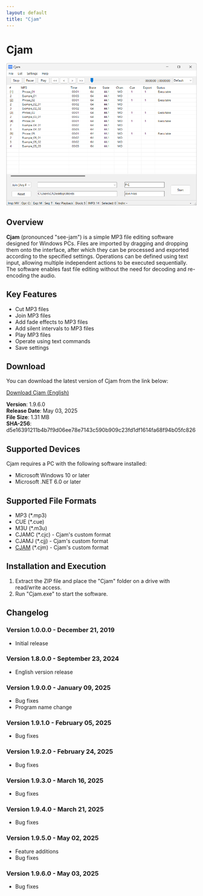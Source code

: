 ```yaml
---
layout: default
title: "Cjam"
---
```

# Cjam
<a href="img/ss00.png"><img src="img/ss00.png" alt="Cjam Screenshot" width="700px"></a>

## Overview
**Cjam** (pronounced "see-jam") is a simple MP3 file editing software designed for Windows PCs. Files are imported by dragging and dropping them onto the interface, after which they can be processed and exported according to the specified settings. Operations can be defined using text input, allowing multiple independent actions to be executed sequentially. The software enables fast file editing without the need for decoding and re-encoding the audio.  

## Key Features  
- Cut MP3 files  
- Join MP3 files  
- Add fade effects to MP3 files  
- Add silent intervals to MP3 files  
- Play MP3 files  
- Operate using text commands  
- Save settings  

## Download
You can download the latest version of Cjam from the link below:

[Download Cjam (English)](https://github.com/cutandjoin/Cjam/releases/download/v1960e/cjam_v1960en.zip)

**Version**: 1.9.6.0  
**Release Date**: May 03, 2025  
**File Size**: 1.31 MB  
**SHA-256**: d5e16391211b4b7f9d06ee78e7143c590b909c23fd1df1614fa68f94b05fc826  

## Supported Devices
Cjam requires a PC with the following software installed:

- Microsoft Windows 10 or later
- Microsoft .NET 6.0 or later

## Supported File Formats
- MP3 (*.mp3)
- CUE (*.cue)
- M3U (*.m3u)
- CJAMC (*.cjc) - Cjam's custom format
- CJAMJ (*.cjj) - Cjam's custom format
- <a href="https://cjmapp.net/manual/v1960_eng.html#txt-cjm">CJAM</a> (*.cjm) - Cjam's custom format

## Installation and Execution
1. Extract the ZIP file and place the "Cjam" folder on a drive with read/write access.
2. Run "Cjam.exe" to start the software.

## Changelog

### Version 1.0.0.0 - December 21, 2019
- Initial release

### Version 1.8.0.0 - September 23, 2024
- English version release

### Version 1.9.0.0 - January 09, 2025
- Bug fixes
- Program name change

### Version 1.9.1.0 - February 05, 2025
- Bug fixes

### Version 1.9.2.0 - February 24, 2025
- Bug fixes

### Version 1.9.3.0 - March 16, 2025
- Bug fixes

### Version 1.9.4.0 - March 21, 2025
- Bug fixes

### Version 1.9.5.0 - May 02, 2025
- Feature additions
- Bug fixes

### Version 1.9.6.0 - May 03, 2025
- Bug fixes


